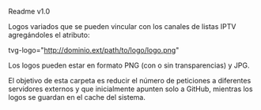 Readme v1.0

Logos variados que se pueden vincular con los canales de listas IPTV agregándoles el atributo:

tvg-logo="http://dominio.ext/path/to/logo/logo.png"

Los logos pueden estar en formato PNG (con o sin transparencias) y JPG.

El objetivo de esta carpeta es reducir el número de peticiones a diferentes servidores externos 
y que inicialmente apunten solo a GitHub, mientras los logos se guardan en el cache del sistema.
